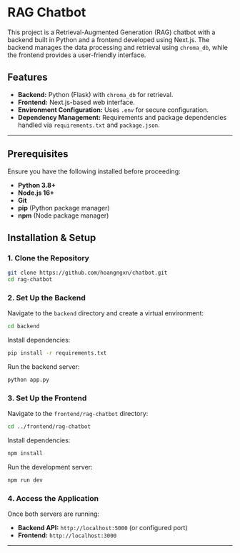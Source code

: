 # RAG Chatbot

This project is a Retrieval-Augmented Generation (RAG) chatbot with a backend built in Python and a frontend developed using Next.js. The backend manages the data processing and retrieval using `chroma_db`, while the frontend provides a user-friendly interface.

## Features
- **Backend:** Python (Flask) with `chroma_db` for retrieval.
- **Frontend:** Next.js-based web interface.
- **Environment Configuration:** Uses `.env` for secure configuration.
- **Dependency Management:** Requirements and package dependencies handled via `requirements.txt` and `package.json`.

---

## Prerequisites
Ensure you have the following installed before proceeding:
- **Python 3.8+**
- **Node.js 16+**
- **Git**
- **pip** (Python package manager)
- **npm** (Node package manager)

## Installation & Setup

### 1. Clone the Repository
```sh
git clone https://github.com/hoangngxn/chatbot.git
cd rag-chatbot
```

### 2. Set Up the Backend
Navigate to the `backend` directory and create a virtual environment:
```sh
cd backend
```

Install dependencies:
```sh
pip install -r requirements.txt
```

Run the backend server:
```sh
python app.py
```

### 3. Set Up the Frontend
Navigate to the `frontend/rag-chatbot` directory:
```sh
cd ../frontend/rag-chatbot
```

Install dependencies:
```sh
npm install
```

Run the development server:
```sh
npm run dev
```

### 4. Access the Application
Once both servers are running:
- **Backend API:** `http://localhost:5000` (or configured port)
- **Frontend:** `http://localhost:3000`



---